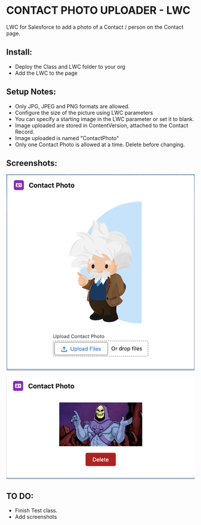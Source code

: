# CONTACT PHOTO UPLOADER - LWC

LWC for Salesforce to add a photo of a Contact / person on the Contact page.

## Install:
- Deploy the Class and LWC folder to your org
- Add the LWC to the page

## Setup Notes:
- Only JPG, JPEG and PNG formats are allowed.
- Configure the size of the picture using LWC parameters
- You can specify a starting image in the LWC parameter or set it to blank.
- Image uploaded are stored in ContentVersion, attached to the Contact Record.
- Image uploaded is named "ContactPhoto"
- Only one Contact Photo is allowed at a time.  Delete before changing.

## Screenshots:
![ALT TEXT](/screenshots/1.png?raw=true "Default Photo")

![ALT TEXT](/screenshots/2.png?raw=true "Uploaded Photo")

## TO DO:
- Finish Test class.
- Add screenshots
